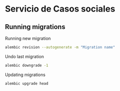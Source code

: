 # Servicio de Casos sociales

## Running migrations

Running new migration

```bash
alembic revision --autogenerate -m "Migration name"
```

Undo last migration

```bash
alembic downgrade -1
```

Updating migrations

```bash
alembic upgrade head
```
